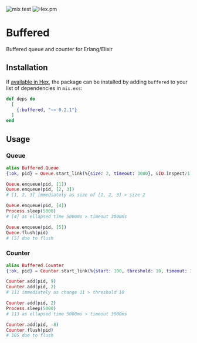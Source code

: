 ![mix test](https://github.com/jechol/buffered/workflows/mix%20test/badge.svg)
![Hex.pm](https://img.shields.io/hexpm/v/buffered)

# Buffered

Buffered queue and counter for Erlang/Elixir

## Installation

If [available in Hex](https://hex.pm/docs/publish), the package can be installed
by adding `buffered` to your list of dependencies in `mix.exs`:

```elixir
def deps do
  [
    {:buffered, "~> 0.2.1"}
  ]
end
```

## Usage

### Queue

```elixir
alias Buffered.Queue
{:ok, pid} = Queue.start_link(%{size: 2, timeout: 3000}, &IO.inspect/1)

Queue.enqueue(pid, [1])
Queue.enqueue(pid, [2, 3])
# [1, 2, 3] immediately as size of [1, 2, 3] > size 2

Queue.enqueue(pid, [4])
Process.sleep(5000)
# [4] as ellapsed time 5000ms > timeout 3000ms

Queue.enqueue(pid, [5])
Queue.flush(pid)
# [5] due to flush
```

### Counter

```elixir
alias Buffered.Counter
{:ok, pid} = Counter.start_link(%{start: 100, threshold: 10, timeout: 3000}, &IO.inspect/1)

Counter.add(pid, 9)
Counter.add(pid, 2)
# 111 immediately as change 11 > threshold 10

Counter.add(pid, 2)
Process.sleep(5000)
# 113 as ellapsed time 5000ms > timeout 3000ms

Counter.add(pid, -8)
Counter.flush(pid)
# 105 due to flush
```
